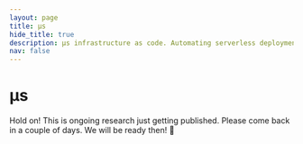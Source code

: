 ```yaml
---
layout: page
title: µs
hide_title: true
description: µs infrastructure as code. Automating serverless deployments for DevOps organizations.
nav: false
---
```


<h1 id="mjuz">µs</h1>

Hold on! This is ongoing research just getting published. Please come back in a couple of days. We will be ready then! 🚀
